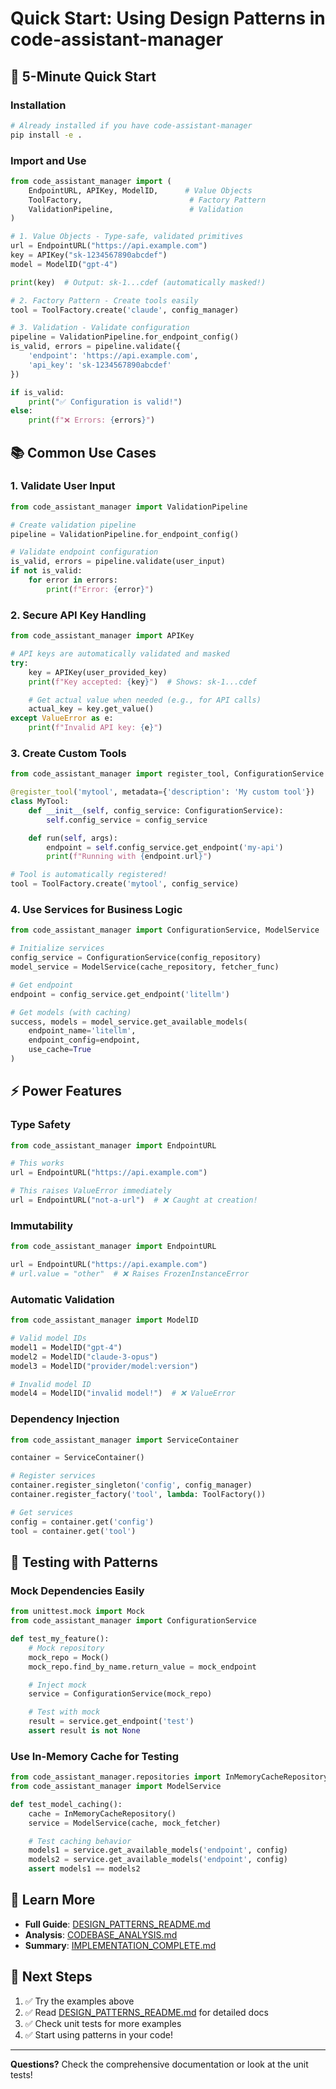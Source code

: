 # Quick Start: Using Design Patterns in code-assistant-manager

## 🚀 5-Minute Quick Start

### Installation
```bash
# Already installed if you have code-assistant-manager
pip install -e .
```

### Import and Use
```python
from code_assistant_manager import (
    EndpointURL, APIKey, ModelID,      # Value Objects
    ToolFactory,                        # Factory Pattern
    ValidationPipeline,                 # Validation
)

# 1. Value Objects - Type-safe, validated primitives
url = EndpointURL("https://api.example.com")
key = APIKey("sk-1234567890abcdef")
model = ModelID("gpt-4")

print(key)  # Output: sk-1...cdef (automatically masked!)

# 2. Factory Pattern - Create tools easily
tool = ToolFactory.create('claude', config_manager)

# 3. Validation - Validate configuration
pipeline = ValidationPipeline.for_endpoint_config()
is_valid, errors = pipeline.validate({
    'endpoint': 'https://api.example.com',
    'api_key': 'sk-1234567890abcdef'
})

if is_valid:
    print("✅ Configuration is valid!")
else:
    print(f"❌ Errors: {errors}")
```

## 📚 Common Use Cases

### 1. Validate User Input
```python
from code_assistant_manager import ValidationPipeline

# Create validation pipeline
pipeline = ValidationPipeline.for_endpoint_config()

# Validate endpoint configuration
is_valid, errors = pipeline.validate(user_input)
if not is_valid:
    for error in errors:
        print(f"Error: {error}")
```

### 2. Secure API Key Handling
```python
from code_assistant_manager import APIKey

# API keys are automatically validated and masked
try:
    key = APIKey(user_provided_key)
    print(f"Key accepted: {key}")  # Shows: sk-1...cdef

    # Get actual value when needed (e.g., for API calls)
    actual_key = key.get_value()
except ValueError as e:
    print(f"Invalid API key: {e}")
```

### 3. Create Custom Tools
```python
from code_assistant_manager import register_tool, ConfigurationService

@register_tool('mytool', metadata={'description': 'My custom tool'})
class MyTool:
    def __init__(self, config_service: ConfigurationService):
        self.config_service = config_service

    def run(self, args):
        endpoint = self.config_service.get_endpoint('my-api')
        print(f"Running with {endpoint.url}")

# Tool is automatically registered!
tool = ToolFactory.create('mytool', config_service)
```

### 4. Use Services for Business Logic
```python
from code_assistant_manager import ConfigurationService, ModelService

# Initialize services
config_service = ConfigurationService(config_repository)
model_service = ModelService(cache_repository, fetcher_func)

# Get endpoint
endpoint = config_service.get_endpoint('litellm')

# Get models (with caching)
success, models = model_service.get_available_models(
    endpoint_name='litellm',
    endpoint_config=endpoint,
    use_cache=True
)
```

## ⚡ Power Features

### Type Safety
```python
from code_assistant_manager import EndpointURL

# This works
url = EndpointURL("https://api.example.com")

# This raises ValueError immediately
url = EndpointURL("not-a-url")  # ❌ Caught at creation!
```

### Immutability
```python
from code_assistant_manager import EndpointURL

url = EndpointURL("https://api.example.com")
# url.value = "other"  # ❌ Raises FrozenInstanceError
```

### Automatic Validation
```python
from code_assistant_manager import ModelID

# Valid model IDs
model1 = ModelID("gpt-4")
model2 = ModelID("claude-3-opus")
model3 = ModelID("provider/model:version")

# Invalid model ID
model4 = ModelID("invalid model!")  # ❌ ValueError
```

### Dependency Injection
```python
from code_assistant_manager import ServiceContainer

container = ServiceContainer()

# Register services
container.register_singleton('config', config_manager)
container.register_factory('tool', lambda: ToolFactory())

# Get services
config = container.get('config')
tool = container.get('tool')
```

## 🧪 Testing with Patterns

### Mock Dependencies Easily
```python
from unittest.mock import Mock
from code_assistant_manager import ConfigurationService

def test_my_feature():
    # Mock repository
    mock_repo = Mock()
    mock_repo.find_by_name.return_value = mock_endpoint

    # Inject mock
    service = ConfigurationService(mock_repo)

    # Test with mock
    result = service.get_endpoint('test')
    assert result is not None
```

### Use In-Memory Cache for Testing
```python
from code_assistant_manager.repositories import InMemoryCacheRepository
from code_assistant_manager import ModelService

def test_model_caching():
    cache = InMemoryCacheRepository()
    service = ModelService(cache, mock_fetcher)

    # Test caching behavior
    models1 = service.get_available_models('endpoint', config)
    models2 = service.get_available_models('endpoint', config)
    assert models1 == models2
```

## 📖 Learn More

- **Full Guide**: [DESIGN_PATTERNS_README.md](DESIGN_PATTERNS_README.md)
- **Analysis**: [CODEBASE_ANALYSIS.md](CODEBASE_ANALYSIS.md)
- **Summary**: [IMPLEMENTATION_COMPLETE.md](IMPLEMENTATION_COMPLETE.md)

## 🎯 Next Steps

1. ✅ Try the examples above
2. ✅ Read [DESIGN_PATTERNS_README.md](DESIGN_PATTERNS_README.md) for detailed docs
3. ✅ Check unit tests for more examples
4. ✅ Start using patterns in your code!

---

**Questions?** Check the comprehensive documentation or look at the unit tests!
